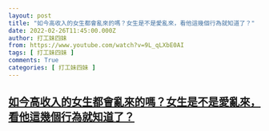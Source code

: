 ```yaml
---
layout: post
title: "如今高收入的女生都會亂來的嗎？女生是不是愛亂來，看他這幾個行為就知道了？"
date: 2022-02-26T11:45:00.000Z
author: 打工妹四妹
from: https://www.youtube.com/watch?v=9L_qLXbE0AI
tags: [ 打工妹四妹 ]
comments: True
categories: [ 打工妹四妹 ]
---
```

<!--1645875900000-->
[如今高收入的女生都會亂來的嗎？女生是不是愛亂來，看他這幾個行為就知道了？](https://www.youtube.com/watch?v=9L_qLXbE0AI)
------

<div>

</div>
